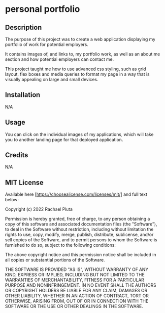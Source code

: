 # personal portfolio

## Description

The purpose of this project was to create a web application displaying my portfolio of work for potential employers.

It contains images of, and links to, my portfolio work, as well as an about me section and how potential employers can contact me.

This project taught me how to use advanced css styling, such as grid layout, flex boxes and media queries to format my page in a way that is visually appealing on large and small devices.

## Installation
N/A

## Usage
You can click on the individual images of my applications, which will take you to another landing page for that deployed application.

## Credits
N/A

## MIT License

Available here [https://choosealicense.com/licenses/mit/] and full text below:

Copyright (c) 2022 Rachael Pluta

Permission is hereby granted, free of charge, to any person obtaining a copy
of this software and associated documentation files (the "Software"), to deal
in the Software without restriction, including without limitation the rights
to use, copy, modify, merge, publish, distribute, sublicense, and/or sell
copies of the Software, and to permit persons to whom the Software is
furnished to do so, subject to the following conditions:

The above copyright notice and this permission notice shall be included in all
copies or substantial portions of the Software.

THE SOFTWARE IS PROVIDED "AS IS", WITHOUT WARRANTY OF ANY KIND, EXPRESS OR
IMPLIED, INCLUDING BUT NOT LIMITED TO THE WARRANTIES OF MERCHANTABILITY,
FITNESS FOR A PARTICULAR PURPOSE AND NONINFRINGEMENT. IN NO EVENT SHALL THE
AUTHORS OR COPYRIGHT HOLDERS BE LIABLE FOR ANY CLAIM, DAMAGES OR OTHER
LIABILITY, WHETHER IN AN ACTION OF CONTRACT, TORT OR OTHERWISE, ARISING FROM,
OUT OF OR IN CONNECTION WITH THE SOFTWARE OR THE USE OR OTHER DEALINGS IN THE
SOFTWARE.


